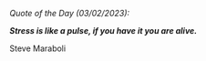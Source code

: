 *Quote of the Day (03/02/2023):*

_**Stress is like a pulse, if you have it you are alive.**_

Steve Maraboli